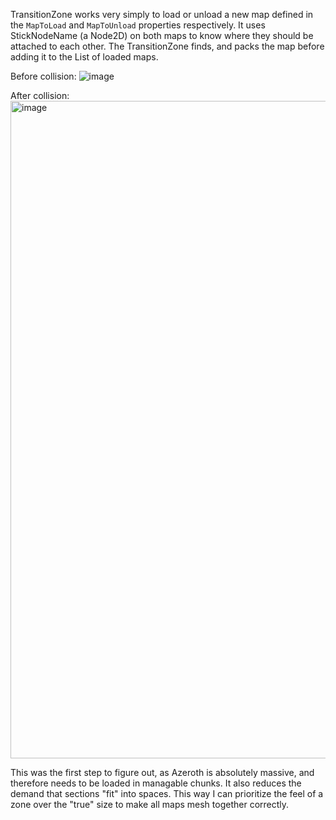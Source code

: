 TransitionZone works very simply to load or unload a new map defined in the `MapToLoad` and `MapToUnload` properties respectively.
It uses StickNodeName (a Node2D) on both maps to know where they should be attached to each other.
The TransitionZone finds, and packs the map before adding it to the List of loaded maps.

Before collision:
![image](https://github.com/user-attachments/assets/5e7e2bdc-be3a-4414-a23f-ae61c75e7c2d)

After collision:
<img width="1052" alt="image" src="https://github.com/user-attachments/assets/5335604b-e4b3-4e71-bfb4-6310f4310e67" />

This was the first step to figure out, as Azeroth is absolutely massive, and therefore needs to be loaded in managable chunks.
It also reduces the demand that sections "fit" into spaces. This way I can prioritize the feel of a zone over the "true" size to make all maps mesh together correctly.
